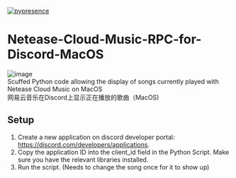 [![pypresence](https://img.shields.io/badge/using-pypresence-00bb88.svg?style=for-the-badge&logo=discord&logoWidth=20)](https://github.com/qwertyquerty/pypresence)
# Netease-Cloud-Music-RPC-for-Discord-MacOS
![image](https://user-images.githubusercontent.com/68060422/212686740-754ef04a-8a45-4101-b3d0-2990d545a0a5.png)  
Scuffed Python code allowing the display of songs currently played with Netease Cloud Music on MacOS  
网易云音乐在Discord上显示正在播放的歌曲（MacOS)

## Setup
1. Create a new application on discord developer portal: https://discord.com/developers/applications.
2. Copy the application ID into the client_id field in the Python Script. Make sure you have the relevant libraries installed.
3. Run the script. (Needs to change the song once for it to show up)
